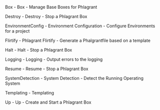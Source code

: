 Box - Box - Manage Base Boxes for Phlagrant

Destroy - Destroy - Stop a Phlagrant Box

EnvironmentConfig - Environment Configuration - Configure Environments for a project

Flirtify - Phlagrant Flirtify - Generate a Phalgrantfile based on a template

Halt - Halt - Stop a Phlagrant Box

Logging - Logging - Output errors to the logging

Resume - Resume - Stop a Phlagrant Box

SystemDetection - System Detection - Detect the Running Operating System

Templating - Templating

Up - Up - Create and Start a Phlagrant Box
